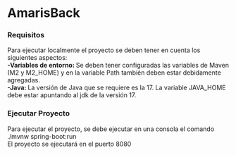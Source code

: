 # AmarisBack
<h3> Requisitos </h3>
Para ejecutar localmente el proyecto se deben tener en cuenta los siguientes aspectos: <br>
<strong> -Variables de entorno:  </strong>
 Se deben tener configuradas las variables de Maven (M2 y M2_HOME) y en la variable Path también deben estar debidamente agregadas. <br>
<strong> -Java: </strong>
 La versión de Java que se requiere es la 17. La variable JAVA_HOME debe estar apuntando al jdk de la versión 17. <br>
 <h3> Ejecutar Proyecto </h3>
 Para ejecutar el proyecto, se debe ejecutar en una consola el comando ./mvnw spring-boot:run <br>
 El proyecto se ejecutará en el puerto 8080
